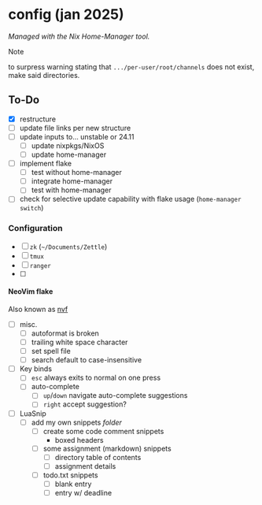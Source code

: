 # config (jan 2025)

_Managed with the Nix Home-Manager tool._

> [!NOTE]
> to surpress warning stating that `.../per-user/root/channels` does not exist,
> make said directories.

## To-Do

- [x] restructure
- [ ] update file links per new structure
- [ ] update inputs to... unstable or 24.11
  - [ ] update nixpkgs/NixOS
  - [ ] update home-manager
- [ ] implement flake
  - [ ] test without home-manager
  - [ ] integrate home-manager
  - [ ] test with home-manager
- [ ] check for selective update capability with flake usage
      (`home-manager switch`)

### Configuration

- [ ] `zk` (`~/Documents/Zettle`)
- [ ] `tmux`
- [ ] `ranger`
- [ ]

#### NeoVim flake

Also known as [nvf](https://github.com/NotAShelf/nvf)

- [ ] misc.
    - [ ] autoformat is broken
  - [ ] trailing white space character
  - [ ] set spell file
  - [ ] search default to case-insensitive
- [ ] Key binds
  - [ ] `esc` always exits to normal on one press
  - [ ] auto-complete
    - [ ] `up`/`down` navigate auto-complete suggestions
    - [ ] `right` accept suggestion?
- [ ] LuaSnip
  - [ ] add my own snippets _folder_
    - [ ] create some code comment snippets
      - boxed headers
    - [ ] some assignment (markdown) snippets
      - [ ] directory table of contents
      - [ ] assignment details
    - [ ] todo.txt snippets
      - [ ] blank entry
      - [ ] entry w/ deadline
